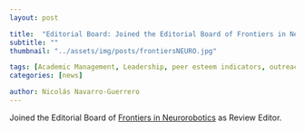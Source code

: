 ```yaml
---
layout: post

title:  "Editorial Board: Joined the Editorial Board of Frontiers in Neurorobotics"
subtitle: ""
thumbnail: "../assets/img/posts/frontiersNEURO.jpg"

tags: [Academic Management, Leadership, peer esteem indicators, outreach, Editorial Board]
categories: [news]

author: Nicolás Navarro-Guerrero
---
```

Joined the Editorial Board of <a href="https://www.frontiersin.org/journals/neurorobotics" target="_blank">Frontiers in Neurorobotics</a> as Review Editor.

<!--more-->

